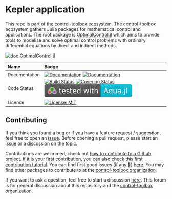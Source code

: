 # Kepler application

[ci-img]: https://github.com/control-toolbox/Kepler.jl/actions/workflows/CI.yml/badge.svg?branch=main
[ci-url]: https://github.com/control-toolbox/Kepler.jl/actions/workflows/CI.yml?query=branch%3Amain

[co-img]: https://codecov.io/gh/control-toolbox/Kepler.jl/branch/main/graph/badge.svg?token=YM5YQQUSO3
[co-url]: https://codecov.io/gh/control-toolbox/Kepler.jl

[doc-dev-img]: https://img.shields.io/badge/docs-dev-8A2BE2.svg
[doc-dev-url]: https://control-toolbox.org/Kepler.jl/dev/

[doc-stable-img]: https://img.shields.io/badge/docs-stable-blue.svg
[doc-stable-url]: https://control-toolbox.org/Kepler.jl/stable/

[licence-img]: https://img.shields.io/badge/License-MIT-yellow.svg
[licence-url]: https://github.com/control-toolbox/Kepler.jl/blob/master/LICENSE

[aqua-img]: https://raw.githubusercontent.com/JuliaTesting/Aqua.jl/master/badge.svg
[aqua-url]: https://github.com/JuliaTesting/Aqua.jl

This repo is part of the [control-toolbox ecosystem](https://github.com/control-toolbox). 
The control-toolbox ecosystem gathers Julia packages for mathematical control and applications. The root package is [OptimalControl.jl](https://github.com/control-toolbox/OptimalControl.jl) which aims to provide tools to modelise and solve optimal control problems with ordinary differential equations by direct and indirect methods. 

[![doc OptimalControl.jl](https://img.shields.io/badge/Documentation-OptimalControl.jl-blue)](http://control-toolbox.org/OptimalControl.jl)

| **Name**          | **Badge**         |
:-------------------|:------------------|
| Documentation     | [![Documentation][doc-stable-img]][doc-stable-url] [![Documentation][doc-dev-img]][doc-dev-url]                   | 
| Code Status       | [![Build Status][ci-img]][ci-url] [![Covering Status][co-img]][co-url] [![Aqua.jl][aqua-img]][aqua-url] |
| Licence           | [![License: MIT][licence-img]][licence-url]   |

## Contributing

[issue-url]: https://github.com/control-toolbox/Kepler.jl/issues
[first-good-issue-url]: https://github.com/control-toolbox/Kepler.jl/contribute

If you think you found a bug or if you have a feature request / suggestion, feel free to open an [issue][issue-url].
Before opening a pull request, please start an issue or a discussion on the topic. 

Contributions are welcomed, check out [how to contribute to a Github project](https://docs.github.com/en/get-started/exploring-projects-on-github/contributing-to-a-project). 
If it is your first contribution, you can also check [this first contribution tutorial](https://github.com/firstcontributions/first-contributions).
You can find first good issues (if any 🙂) [here][first-good-issue-url]. You may find other packages to contribute to at the [control-toolbox organization](https://github.com/control-toolbox).

If you want to ask a question, feel free to start a discussion [here](https://github.com/orgs/control-toolbox/discussions). This forum is for general discussion about this repository and the [control-toolbox organization](https://github.com/control-toolbox).
